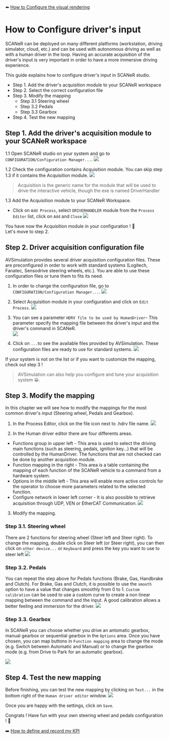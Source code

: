 :arrow_left: [How to Configure the visual rendering](../HT_configure_visual/HT_configure_visual.md)

# How to Configure driver's input

SCANeR can be deployed on many different platforms (workstation, driving simulator, cloud, etc.) and can be used with autonomous driving as well as with a human driver in the loop. Having an accurate acquisition of the driver's input is very important in order to have a more immersive driving experience.


This guide explains how to configure driver's input in SCANeR studio.
- Step 1. Add the driver's acquisition module to your SCANeR workspace
- Step 2. Select the correct configuration file 
- Step 3. Modify the mapping 
  - Step 3.1 Steering wheel
  - Step 3.2 Pedals
  - Step 3.3 Gearbox
- Step 4. Test the new mapping

## Step 1. Add the driver's acquisition module to your SCANeR workspace
1.1 Open SCANeR studio on your system and go to `CONFIGURATION/Configuration Manager...`.
![](./assets/ConfigurationManager.png)

1.2 Check the configuration contains Acquisition module. You can skip step 1.3 if it contains the Acquisition module.
![](./assets/ACQUISITION.png)

>Acquisition is the generic name for the module that will be used to drive the interactive vehicle, though the exe is named DriverHandler

1.3 Add the Acquisition module to your SCANeR Workspace.
 - Click on `Add Process`, select `DRIVERHANDLER` module from the `Process Editor` list, click on `Add` and `Close`
![](./assets/AddACQUISITION.png)

You have now the Acquisition module in your configuration ! 💪  
Let's move to step 2.

## Step 2. Driver acquisition configuration file 
AVSimulation provides several driver acquisition configuration files. These are preconfigured in order to work with standard systems (Logitech, Fanatec, Sensodrive steering wheels, etc.). You are able to use these configuration files or tune them to fits its need. 

1. In order to change the configuration file, go to `CONFIGURATION/Configuration Manager...`.
![](./assets/ConfigurationManager.png)

2. Select Acquisition module in your configuration and click on `Edit Process`.
![](./assets/ACQUISITION.png)

3. You can see a parameter `HDRV file to be used by HumanDriver`- This parameter specify the mapping file between the driver's input and the driver's command in SCANeR.  
![](./assets/EditAcquisition.png)

4. Click on  `...`to see the available files provided by AVSimulation. These configuration files are ready to use for standard systems. 
![](./assets/ListeHDRV.png)

If your system is not on the list or if you want to customize the mapping, check out step 3 !

>AVSimulation can also help you configure and tune your acquisition system 😀.

## Step 3. Modify the mapping
In this chapter we will see how to modify the mappings for the most common driver's input (Steering wheel, Pedals and Gearbox).

1. In the Process Editor, click on the file icon next to .hdrv file name.
![](./assets/FileIcon.png)

2. In the Human driver editor there are four differents areas.
 - Functions group in upper left - This area is used to select the driving main functions (such as steering, pedals, ignition key…) that will be controlled by the HumanDriver. The functions that are not checked can be done by another acquisition module.
 - Function mapping in the right - This area is a table containing the mapping of each function of the SCANeR vehicle to a command from a hardware system.
 - Options in the middle left - This area will enable more active controls for the operator to choose more parameters related to the selected function.
 - Configure network in lower left corner - It is also possible to retrieve acquisition through UDP, VEN or EtherCAT Communication.
![](./assets/EditHDRV.png)

3. Modify the mapping.
  ### Step 3.1. Steering wheel

There are 2 functions for steering wheel (Steer left and Steer right).
To change the mapping, double click on Steer left (or Steer right), you can then click on `other device...` or `Keyboard` and press the key you want to use to steer left
 ![](./assets/SteerLeft.png)
 
 ### Step 3.2. Pedals
 
You can repeat the step above for Pedals functions (Brake, Gas, Handbrake and Clutch).
For Brake, Gas and Clutch, it is possible to use the `smooth` option to have a value that changes smoothly from 0 to 1. `Custom calibration` can be used to use a custom curve to create a non linear mapping between the command and the input. A good calibration allows a better feeling and immersion for the driver.
![](./assets/Calibration.png)

 ### Step 3.3. Gearbox

In SCANeR you can choose whether you drive an antomatic gearbox, manual gearbox or sequential gearbox in the `Options` area. Once you have chosen, you can map buttons in `Function mapping` area to change the mode (e.g. Switch between Automatic and Manual) or to change the gearbox mode (e.g. from Drive to Park for an automatic gearbox).

![](./assets/Gearbox.png)


## Step 4. Test the new mapping

Before finishing, you can test the new mapping by clicking on `Test...` in the bottom right of the `Human driver editor` window.
![](./assets/Testing.png)

Once you are happy with the settings, click on `Save`.

Congrats ! Have fun with your own steering wheel and pedals configuration ! 🚗

:arrow_right: [How to define and record my KPI](../HT_Define_and_Record_my_KPI/HOWTO_DefineAndRecordMyKPI.md)
